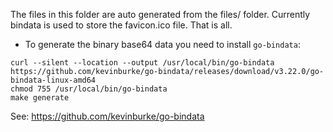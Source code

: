 The files in this folder are auto generated from the files/ folder.
Currently bindata is used to store the favicon.ico file. That is all.

- To generate the binary base64 data you need to install `go-bindata`:

```shell
curl --silent --location --output /usr/local/bin/go-bindata https://github.com/kevinburke/go-bindata/releases/download/v3.22.0/go-bindata-linux-amd64
chmod 755 /usr/local/bin/go-bindata
make generate
```

See: https://github.com/kevinburke/go-bindata
